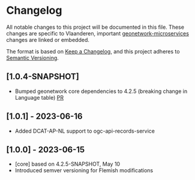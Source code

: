 # Changelog

All notable changes to this project will be documented in this file. These changes are specific to Vlaanderen, important
[geonetwork-microservices](https://github.com/geonetwork/geonetwork-microservices) changes are linked or embedded.

The format is based on [Keep a Changelog](https://keepachangelog.com/en/1.0.0/), and this project adheres
to [Semantic Versioning](https://semver.org/spec/v2.0.0.html).

## [1.0.4-SNAPSHOT]
- Bumped geonetwork core dependencies to 4.2.5 (breaking change in Language table) [PR](https://agiv.visualstudio.com/Metadata/_git/MetadataGeonetworkMicroservices/pullrequest/26653)

## [1.0.1] - 2023-06-16
- Added DCAT-AP-NL support to ogc-api-records-service

## [1.0.0] - 2023-06-15
- [core] based on 4.2.5-SNAPSHOT, May 10
- Introduced semver versioning for Flemish modifications